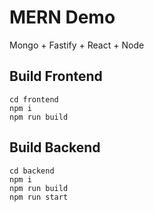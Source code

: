 # MERN Demo

Mongo + Fastify + React + Node

## Build Frontend

```
cd frontend
npm i
npm run build
```

## Build Backend

```
cd backend
npm i
npm run build
npm run start
```
